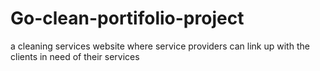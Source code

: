 # Go-clean-portifolio-project
a cleaning services website where service providers can link up with the clients in need of their services
